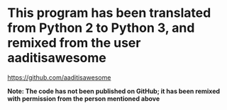 # This program has been translated from Python 2 to Python 3, and remixed from the user aaditisawesome
https://github.com/aaditisawesome

**Note: The code has not been published on GitHub; it has been remixed with permission from the person mentioned above**